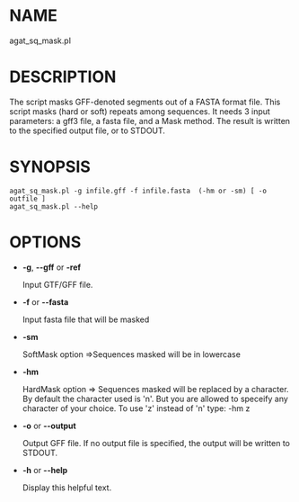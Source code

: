 # NAME

agat\_sq\_mask.pl

# DESCRIPTION

The script masks GFF-denoted segments out of a FASTA format file.
This script masks (hard or soft) repeats among sequences.
It needs 3 input parameters: a gff3 file, a fasta file, and a Mask method.
The result is written to the specified output file, or to STDOUT.

# SYNOPSIS

```
agat_sq_mask.pl -g infile.gff -f infile.fasta  (-hm or -sm) [ -o outfile ]
agat_sq_mask.pl --help
```

# OPTIONS

- **-g**, **--gff** or **-ref**

    Input GTF/GFF file.

- **-f** or **--fasta**

    Input fasta file that will be masked

- **-sm**

    SoftMask option =>Sequences masked will be in lowercase

- **-hm**

    HardMask option => Sequences masked will be replaced by a character. By default the character used is 'n'. But you are allowed to speceify any character of your choice. To use 'z' instead of 'n' type: -hm z

- **-o** or **--output**

    Output GFF file.  If no output file is specified, the output will be
    written to STDOUT.

- **-h** or **--help**

    Display this helpful text.

